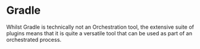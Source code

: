 # Gradle

Whilst Gradle is technically not an Orchestration tool, the extensive suite of
plugins means that it is quite a versatile tool that can be used as part of an
orchestrated process.
